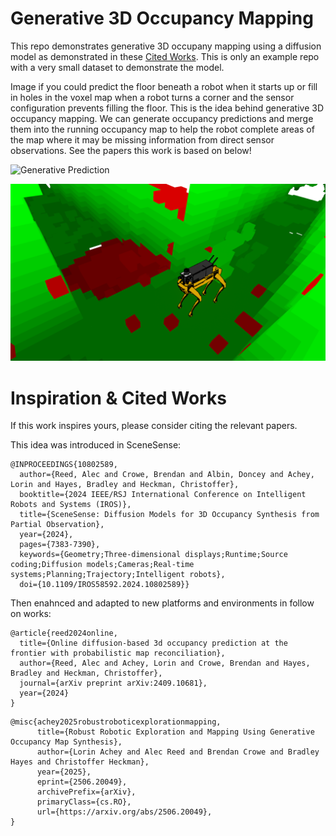 # Generative 3D Occupancy Mapping
This repo demonstrates generative 3D occupany mapping using a diffusion model as demonstrated in these [Cited Works](#inspiration--cited-works). This is only an example repo with a very small dataset to demonstrate the model.

Image if you could predict the floor beneath a robot when it starts up or fill in holes in the voxel map when a robot turns a corner and the sensor configuration prevents filling the floor. This is the idea behind generative 3D occupancy mapping. We can generate occupancy predictions and merge them into the running occupancy map to help the robot complete areas of the map where it may be missing information from direct sensor observations. See the papers this work is based on below!

![Generative Prediction](images/narrow_hallway_process.png)

![Spot In Hallway](images/corner_diff.png)


# Inspiration & Cited Works
If this work inspires yours, please consider citing the relevant papers.

This idea was introduced in SceneSense:
```
@INPROCEEDINGS{10802589,
  author={Reed, Alec and Crowe, Brendan and Albin, Doncey and Achey, Lorin and Hayes, Bradley and Heckman, Christoffer},
  booktitle={2024 IEEE/RSJ International Conference on Intelligent Robots and Systems (IROS)}, 
  title={SceneSense: Diffusion Models for 3D Occupancy Synthesis from Partial Observation}, 
  year={2024},
  pages={7383-7390},
  keywords={Geometry;Three-dimensional displays;Runtime;Source coding;Diffusion models;Cameras;Real-time systems;Planning;Trajectory;Intelligent robots},
  doi={10.1109/IROS58592.2024.10802589}}
```

Then enahnced and adapted to new platforms and environments in follow on works:

```
@article{reed2024online,
  title={Online diffusion-based 3d occupancy prediction at the frontier with probabilistic map reconciliation},
  author={Reed, Alec and Achey, Lorin and Crowe, Brendan and Hayes, Bradley and Heckman, Christoffer},
  journal={arXiv preprint arXiv:2409.10681},
  year={2024}
}
```
```
@misc{achey2025robustroboticexplorationmapping,
      title={Robust Robotic Exploration and Mapping Using Generative Occupancy Map Synthesis}, 
      author={Lorin Achey and Alec Reed and Brendan Crowe and Bradley Hayes and Christoffer Heckman},
      year={2025},
      eprint={2506.20049},
      archivePrefix={arXiv},
      primaryClass={cs.RO},
      url={https://arxiv.org/abs/2506.20049}, 
}
```
